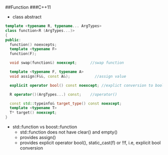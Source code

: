 ##Function
###C++11
- class abstract   
```cpp
template <typename R, typename... ArgTypes>
class function<R (ArgTypes...)>
{
public:
  function() noexcepts;
  template <typename F>
  function(F);

  void swap(function&) noexcept;      //swap function

  template <typename F, typename A>
  void assign(F&&, const A&);           //assign value

  explicit operator bool() const noexcept; //explict conversion to bool function

  R operator()(ArgTypes...) const;    //operator()

  const std::typeinfo& target_type() const noexcept;
  template <typename T>
  T* target() noexcept;
}
```
- std::function vs boost::function
  - std::function does not have clear() and empty()
  - provides assign()
  - provides explicit operator bool(), static_cast<bool>(f) or !!f, i.e, explicit bool conversion
